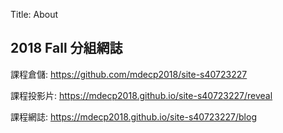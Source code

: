 Title: About

## 2018 Fall 分組網誌

課程倉儲: <a href="https://github.com/mdecp2018/site-s40723227">https://github.com/mdecp2018/site-s40723227</a>

課程投影片: <a href=" https://mdecp2018.github.io/site-s40723227/reveal"> https://mdecp2018.github.io/site-s40723227/reveal</a>

課程網誌: <a href=" https://mdecp2018.github.io/site-s40723227/blog"> https://mdecp2018.github.io/site-s40723227/blog</a>








